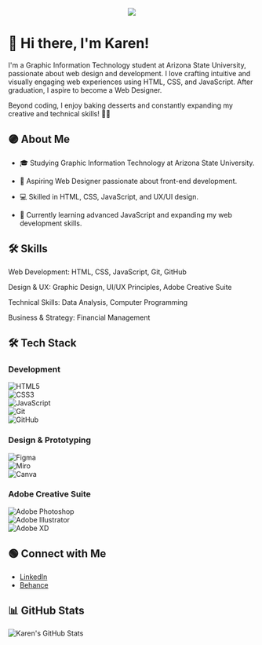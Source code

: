 <p align="center">
  <img src="https://readme-typing-svg.herokuapp.com?font=Fira+Code&size=22&duration=4000&pause=500&color=F7E017&center=true&width=600&lines=Hi+there%2C+I'm+Karen!;Aspiring+Web+Designer;Passionate+about+Coding+%26+Design;Always+Learning+%F0%9F%8C%9F" />
</p>

# 👋 Hi there, I'm Karen!

I'm a Graphic Information Technology student at Arizona State University, passionate about web design and development. I love crafting intuitive and visually engaging web experiences using HTML, CSS, and JavaScript. After graduation, I aspire to become a Web Designer.

Beyond coding, I enjoy baking desserts and constantly expanding my creative and technical skills! 🍪✨
## 🟣 About Me

- 🎓 Studying Graphic Information Technology at Arizona State University.

- 💼 Aspiring Web Designer passionate about front-end development.

- 💻 Skilled in HTML, CSS, JavaScript, and UX/UI design.

- 🌱 Currently learning advanced JavaScript and expanding my web development skills.

## 🛠 **Skills**

Web Development: HTML, CSS, JavaScript, Git, GitHub

Design & UX: Graphic Design, UI/UX Principles, Adobe Creative Suite

Technical Skills: Data Analysis, Computer Programming

Business & Strategy: Financial Management

## 🛠 **Tech Stack**  

### **Development**  
![HTML5](https://img.icons8.com/color/48/000000/html-5.png)  
![CSS3](https://img.icons8.com/color/48/000000/css3.png)  
![JavaScript](https://img.icons8.com/color/48/000000/javascript.png)  
![Git](https://img.icons8.com/color/48/000000/git.png)  
![GitHub](https://img.icons8.com/fluent/48/000000/github.png)  

### **Design & Prototyping**  
![Figma](https://img.icons8.com/color/48/000000/figma.png)  
![Miro](https://img.shields.io/badge/Miro-FFD02F?style=for-the-badge&logo=Miro&logoColor=000)  
![Canva](https://img.icons8.com/color/48/000000/canva.png)  

### **Adobe Creative Suite**  
![Adobe Photoshop](https://img.icons8.com/color/48/000000/adobe-photoshop.png)  
![Adobe Illustrator](https://img.icons8.com/color/48/000000/adobe-illustrator.png)  
![Adobe XD](https://img.icons8.com/color/48/000000/adobe-xd.png)  

## 🟢 Connect with Me

- [LinkedIn](https://www.linkedin.com/in/karen-vasquezc/)
- [Behance](https://www.behance.net/karenvasquez12)

## 📊 GitHub Stats

![Karen's GitHub Stats](https://github-readme-stats.vercel.app/api?username=YourGitHubUsername&show_icons=true&theme=radical)







